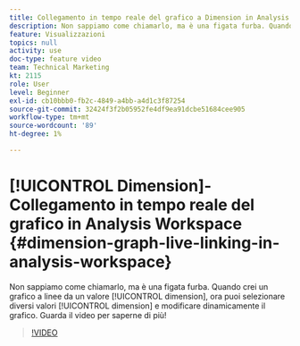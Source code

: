 ```yaml
---
title: Collegamento in tempo reale del grafico a Dimension in Analysis Workspace
description: Non sappiamo come chiamarlo, ma è una figata furba. Quando crei un grafico a linee a partire da un valore di dimensione, ora puoi selezionare diversi valori di dimensione e modificare dinamicamente il grafico. Guarda il video per saperne di più!
feature: Visualizzazioni
topics: null
activity: use
doc-type: feature video
team: Technical Marketing
kt: 2115
role: User
level: Beginner
exl-id: cb10bbb0-fb2c-4849-a4bb-a4d1c3f87254
source-git-commit: 32424f3f2b05952fe4df9ea91dcbe51684cee905
workflow-type: tm+mt
source-wordcount: '89'
ht-degree: 1%

---
```


# [!UICONTROL Dimension]- Collegamento in tempo reale del grafico in Analysis Workspace {#dimension-graph-live-linking-in-analysis-workspace}

Non sappiamo come chiamarlo, ma è una figata furba. Quando crei un grafico a linee da un valore [!UICONTROL dimension], ora puoi selezionare diversi valori [!UICONTROL dimension] e modificare dinamicamente il grafico. Guarda il video per saperne di più!

>[!VIDEO](https://video.tv.adobe.com/v/23991/?quality=12)
